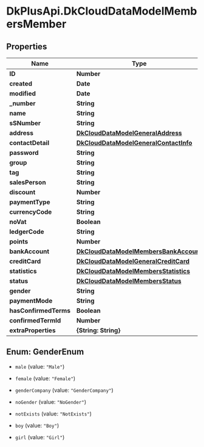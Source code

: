 # DkPlusApi.DkCloudDataModelMembersMember

## Properties
Name | Type | Description | Notes
------------ | ------------- | ------------- | -------------
**ID** | **Number** |  | [optional] 
**created** | **Date** |  | [optional] 
**modified** | **Date** |  | [optional] 
**_number** | **String** |  | [optional] 
**name** | **String** |  | [optional] 
**sSNumber** | **String** |  | [optional] 
**address** | [**DkCloudDataModelGeneralAddress**](DkCloudDataModelGeneralAddress.md) |  | [optional] 
**contactDetail** | [**DkCloudDataModelGeneralContactInfo**](DkCloudDataModelGeneralContactInfo.md) |  | [optional] 
**password** | **String** |  | [optional] 
**group** | **String** |  | [optional] 
**tag** | **String** |  | [optional] 
**salesPerson** | **String** |  | [optional] 
**discount** | **Number** |  | [optional] 
**paymentType** | **String** |  | [optional] 
**currencyCode** | **String** |  | [optional] 
**noVat** | **Boolean** |  | [optional] 
**ledgerCode** | **String** |  | [optional] 
**points** | **Number** |  | [optional] 
**bankAccount** | [**DkCloudDataModelMembersBankAccount**](DkCloudDataModelMembersBankAccount.md) |  | [optional] 
**creditCard** | [**DkCloudDataModelGeneralCreditCard**](DkCloudDataModelGeneralCreditCard.md) |  | [optional] 
**statistics** | [**DkCloudDataModelMembersStatistics**](DkCloudDataModelMembersStatistics.md) |  | [optional] 
**status** | [**DkCloudDataModelMembersStatus**](DkCloudDataModelMembersStatus.md) |  | [optional] 
**gender** | **String** |  | [optional] 
**paymentMode** | **String** |  | [optional] 
**hasConfirmedTerms** | **Boolean** |  | [optional] 
**confirmedTermId** | **Number** |  | [optional] 
**extraProperties** | **{String: String}** |  | [optional] 


<a name="GenderEnum"></a>
## Enum: GenderEnum


* `male` (value: `"Male"`)

* `female` (value: `"Female"`)

* `genderCompany` (value: `"GenderCompany"`)

* `noGender` (value: `"NoGender"`)

* `notExists` (value: `"NotExists"`)

* `boy` (value: `"Boy"`)

* `girl` (value: `"Girl"`)




